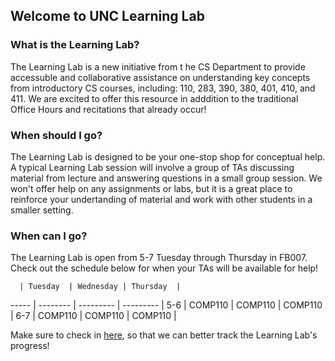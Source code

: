 
## Welcome to UNC Learning Lab

<!-- You can use the [editor on GitHub](https://github.com/CSLearningLab/CSLearningLab.github.io/edit/master/README.md) to maintain and preview the content for your website in Markdown files. -->

<!-- this is an example of how to attach links to text -->

### What is the Learning Lab?
The Learning Lab is a new initiative from t he CS Department to provide accessuble and collaborative assistance on understanding key concepts from introductory CS courses, including: 110, 283, 390, 380, 401, 410, and 411. We are excited to offer this resource in adddition to the traditional Office Hours and recitations that already occur!

### When should I go?
The Learning Lab is designed to be your one-stop shop for conceptual help. A typical Learning Lab session will involve a group of TAs discussing material from lecture and answering questions in a small group session. We won't offer help on any assignments or labs, but it is a great place to reinforce your undertanding of material and work with other students in a smaller setting.

### When can I go?
The Learning Lab is open from 5-7 Tuesday through Thursday in FB007. Check out the schedule below for when your TAs will be available for help!

<!-- insert table -->
<div class="datatable-begin"></div>

      | Tuesday  | Wednesday | Thursday  |
----- | -------- | --------- | --------- |
5-6   | COMP110  | COMP110   | COMP110   |
6-7   | COMP110  | COMP110   | COMP110   |

<div class="datatable-end"></div>

Make sure to check in [here](http://bit.ly/ll-checkin), so that we can better track the Learning Lab's progress!

<!-- ### Markdown

Markdown is a lightweight and easy-to-use syntax for styling your writing. It includes conventions for

```markdown
Syntax highlighted code block

# Header 1
## Header 2
### Header 3

- Bulleted
- List

1. Numbered
2. List

**Bold** and _Italic_ and `Code` text

[Link](url) and ![Image](src)
```

For more details see [GitHub Flavored Markdown](https://guides.github.com/features/mastering-markdown/).

### Jekyll Themes

Your Pages site will use the layout and styles from the Jekyll theme you have selected in your [repository settings](https://github.com/CSLearningLab/CSLearningLab.github.io/settings). The name of this theme is saved in the Jekyll `_config.yml` configuration file.

### Support or Contact

Having trouble with Pages? Check out our [documentation](https://help.github.com/categories/github-pages-basics/) or [contact support](https://github.com/contact) and we’ll help you sort it out. -->
